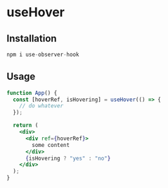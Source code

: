 # useHover

## Installation

```jsx
npm i use-observer-hook
```


## Usage

```jsx
function App() {
  const [hoverRef, isHovering] = useHover(() => {
    // do whatever
  });

  return (
    <div>
      <div ref={hoverRef}>
        some content
      </div>
      {isHovering ? "yes" : "no"}
    </div>
  );
}
```
